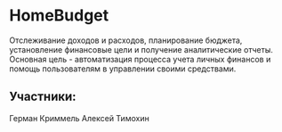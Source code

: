# HomeBudget
Отслеживание доходов и расходов, планирование бюджета, установление финансовые цели и получение аналитические отчеты. Основная цель - автоматизация процесса учета личных финансов и помощь пользователям в управлении своими средствами.

## Участники:
Герман Криммель
Алексей Тимохин
